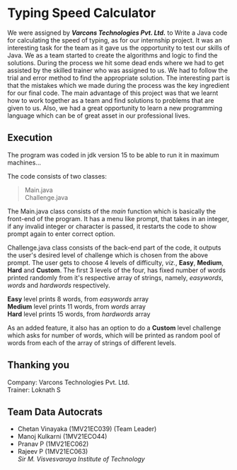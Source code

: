 # Typing Speed Calculator 
  
  
We were assigned by ***Varcons Technologies Pvt. Ltd.*** to Write a Java code for calculating the speed of typing, as for our internship project. It was an interesting task for the team as it gave us the opportunity to test our skills of Java. We as a team started to create the algorithms and logic to find the solutions. During the process we hit some dead ends where we had to get assisted by the skilled trainer who was assigned to us. 
We had to follow the trial and error method to find the appropriate solution. The interesting part is that the mistakes which we made during the process was the key ingredient for our final code.
The main advantage of this project was that we learnt how to work together as a team and find solutions to problems that are given to us.
Also, we had a great opportunity to learn a new programming language which can be of great asset in our professional lives.


## Execution 
The program was coded in jdk version 15 to be able to run it in maximum machines... 

The code consists of two classes: 

> Main.java \
> Challenge.java

The Main.java class consists of the *main* function which is basically the front-end of the program. It has a menu like prompt, that takes in an integer, if any invalid integer or character is passed, it restarts the code to show prompt again to enter correct option.

Challenge.java class consists of the back-end part of the code, it outputs the user's desired level of challenge which is chosen from the above prompt. The user gets to choose 4 levels of difficulty, *viz.*, **Easy**, **Medium**, **Hard** and **Custom**. The first 3 levels of the four, has fixed number of words printed randomly from it's respective array of strings, namely, *easywords*, *words* and *hardwords* respectively. 

 **Easy** level prints 8 words, from *easywords* array \
 **Medium** level prints 11 words, from *words* array \
 **Hard** level prints 15 words, from *hardwords* array

As an added feature, it also has an option to do a **Custom** level challenge which asks for number of words, which will be printed as random pool of words from each of the array of strings of different levels.

## Thanking you
Company: Varcons Technologies Pvt. Ltd. \
Trainer: Loknath S

## Team Data Autocrats
- Chetan Vinayaka (1MV21EC039) (Team Leader)
- Manoj Kulkarni (1MV21ECO44)
- Pranav P (1MV21EC062)
- Rajeev P (1MV21EC063) \
*Sir M. Visvesvaraya Institute of Technology*
